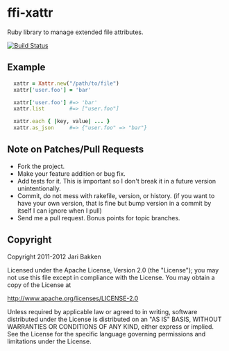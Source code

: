 ffi-xattr
=========

Ruby library to manage extended file attributes.

[![Build Status](https://secure.travis-ci.org/jarib/ffi-xattr.png)](http://travis-ci.org/jarib/ffi-xattr)


Example
-------

```ruby
  xattr = Xattr.new("/path/to/file")
  xattr['user.foo'] = 'bar'

  xattr['user.foo'] #=> 'bar'
  xattr.list        #=> ["user.foo"]

  xattr.each { |key, value| ... }
  xattr.as_json     #=> {"user.foo" => "bar"}
```

Note on Patches/Pull Requests
-----------------------------

* Fork the project.
* Make your feature addition or bug fix.
* Add tests for it. This is important so I don't break it in a
  future version unintentionally.
* Commit, do not mess with rakefile, version, or history.
  (if you want to have your own version, that is fine but bump version in a commit by itself I can ignore when I pull)
* Send me a pull request. Bonus points for topic branches.

Copyright
---------

Copyright 2011-2012 Jari Bakken

Licensed under the Apache License, Version 2.0 (the "License");
you may not use this file except in compliance with the License.
You may obtain a copy of the License at

  http://www.apache.org/licenses/LICENSE-2.0

Unless required by applicable law or agreed to in writing, software
distributed under the License is distributed on an "AS IS" BASIS,
WITHOUT WARRANTIES OR CONDITIONS OF ANY KIND, either express or implied.
See the License for the specific language governing permissions and
limitations under the License.
